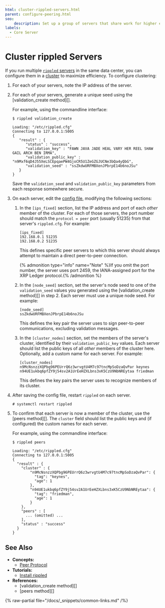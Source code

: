 ```yaml
---
html: cluster-rippled-servers.html
parent: configure-peering.html
seo:
    description: Set up a group of servers that share work for higher efficiency.
labels:
  - Core Server
---
```

# Cluster rippled Servers

If you run multiple [`rippled` servers](../../../concepts/networks-and-servers/index.md) in the same data center, you can configure them in a [cluster](../../../concepts/networks-and-servers/clustering.md) to maximize efficiency. To configure clustering:

1. For each of your servers, note the IP address of the server.

2. For each of your servers, generate a unique seed using the [validation_create method][].

    For example, using the commandline interface:

    ```
    $ rippled validation_create

    Loading: "/etc/rippled.cfg"
    Connecting to 127.0.0.1:5005
    {
       "result" : {
          "status" : "success",
          "validation_key" : "FAWN JAVA JADE HEAL VARY HER REEL SHAW GAIL ARCH BEN IRMA",
          "validation_public_key" : "n9Mxf6qD4J55XeLSCEpqaePW4GjoCR5U1ZeGZGJUCNe3bQa4yQbG",
          "validation_seed" : "ssZkdwURFMBXenJPbrpE14b6noJSu"
       }
    }
    ```

    Save the `validation_seed` and `validation_public_key` parameters from each response somewhere secure.

3. On each server, edit the [config file](https://github.com/XRPLF/rippled/blob/master/cfg/rippled-example.cfg), modifying the following sections:

    1. In the `[ips_fixed]` section, list the IP address and port of each _other_ member of the cluster. For each of those servers, the port number should match the `protocol = peer` port (usually 51235) from that server's `rippled.cfg`. For example:

        ```
        [ips_fixed]
        192.168.0.1 51235
        192.168.0.2 51235
        ```

        This defines specific peer servers to which this server should always attempt to maintain a direct peer-to-peer connection.

        {% admonition type="info" name="Note" %}If you omit the port number, the server uses port 2459, the IANA-assigned port for the XRP Ledger protocol.{% /admonition %}

    2. In the `[node_seed]` section, set the server's node seed to one of the `validation_seed` values you generated using the [validation_create method][] in step 2. Each server must use a unique node seed. For example:

        ```
        [node_seed]
        ssZkdwURFMBXenJPbrpE14b6noJSu
        ```

        This defines the key pair the server uses to sign peer-to-peer communications, excluding validation messages.

    3. In the `[cluster_nodes]` section, set the members of the server's cluster, identified by their `validation_public_key` values. Each server should list the public keys of all _other_ members of the cluster here. Optionally, add a custom name for each server. For example:

        ```
        [cluster_nodes]
        n9McNsnzzXQPbg96PEUrrQ6z3wrvgtU4M7c97tncMpSoDzaQvPar keynes
        n94UE1ukbq6pfZY9j54sv2A1UrEeHZXLbns3xK5CzU9NbNREytaa friedman
        ```

        This defines the key pairs the server uses to recognize members of its cluster.

4. After saving the config file, restart `rippled` on each server.

    ```
    # systemctl restart rippled
    ```

5. To confirm that each server is now a member of the cluster, use the [peers method][]. The `cluster` field should list the public keys and (if configured) the custom names for each server.

    For example, using the commandline interface:

    ```
    $ rippled peers

    Loading: "/etc/rippled.cfg"
    Connecting to 127.0.0.1:5005
    {
      "result" : {
        "cluster" : {
            "n9McNsnzzXQPbg96PEUrrQ6z3wrvgtU4M7c97tncMpSoDzaQvPar": {
              "tag": "keynes",
              "age": 1
            },
            "n94UE1ukbq6pfZY9j54sv2A1UrEeHZXLbns3xK5CzU9NbNREytaa": {
              "tag": "friedman",
              "age": 1
            }
        },
        "peers" : [
          ... (omitted) ...
        ],
        "status" : "success"
      }
    }
    ```

## See Also

- **Concepts:**
    - [Peer Protocol](../../../concepts/networks-and-servers/peer-protocol.md)
- **Tutorials:**
    - [Install rippled](../../installation/index.md)
- **References:**
    - [validation_create method][]
    - [peers method][]

{% raw-partial file="/docs/_snippets/common-links.md" /%}
